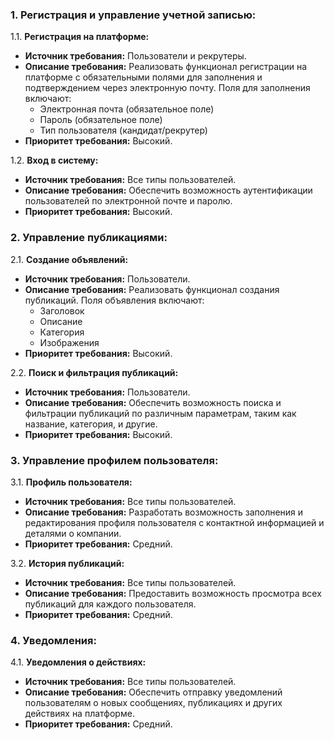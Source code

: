 ### 1. Регистрация и управление учетной записью:

1.1. **Регистрация на платформе:**

- **Источник требования:** Пользователи и рекрутеры.
- **Описание требования:** Реализовать функционал регистрации на платформе с обязательными полями для заполнения и
  подтверждением через электронную почту. Поля для заполнения включают:
    - Электронная почта (обязательное поле)
    - Пароль (обязательное поле)
    - Тип пользователя (кандидат/рекрутер)
- **Приоритет требования:** Высокий.

1.2. **Вход в систему:**

- **Источник требования:** Все типы пользователей.
- **Описание требования:** Обеспечить возможность аутентификации пользователей по электронной почте и паролю.
- **Приоритет требования:** Высокий.

### 2. Управление публикациями:

2.1. **Создание объявлений:**

- **Источник требования:** Пользователи.
- **Описание требования:** Реализовать функционал создания публикаций. Поля объявления
  включают:
    - Заголовок
    - Описание
    - Категория
    - Изображения
- **Приоритет требования:** Высокий.

2.2. **Поиск и фильтрация публикаций:**

- **Источник требования:** Пользователи.
- **Описание требования:** Обеспечить возможность поиска и фильтрации публикаций по различным параметрам, таким как
  название, категория, и другие.
- **Приоритет требования:** Высокий.

### 3. Управление профилем пользователя:

3.1. **Профиль пользователя:**

- **Источник требования:** Все типы пользователей.
- **Описание требования:** Разработать возможность заполнения и редактирования профиля пользователя с контактной
  информацией и деталями о компании.
- **Приоритет требования:** Средний.

3.2. **История публикаций:**

- **Источник требования:** Все типы пользователей.
- **Описание требования:** Предоставить возможность просмотра всех публикаций для каждого
  пользователя.
- **Приоритет требования:** Средний.

### 4. Уведомления:

4.1. **Уведомления о действиях:**

- **Источник требования:** Все типы пользователей.
- **Описание требования:** Обеспечить отправку уведомлений пользователям о новых сообщениях, публикациях и других
  действиях на платформе.
- **Приоритет требования:** Средний.

